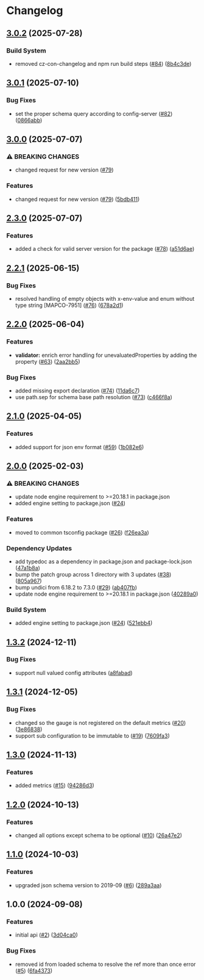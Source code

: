 # Changelog

## [3.0.2](https://github.com/MapColonies/config/compare/v3.0.1...v3.0.2) (2025-07-28)


### Build System

* removed cz-con-changelog and npm run build steps ([#84](https://github.com/MapColonies/config/issues/84)) ([8b4c3de](https://github.com/MapColonies/config/commit/8b4c3deed4542936a480f3da1dce8c38a5d1d5d6))

## [3.0.1](https://github.com/MapColonies/config/compare/v3.0.0...v3.0.1) (2025-07-10)


### Bug Fixes

* set the proper schema query according to config-server ([#82](https://github.com/MapColonies/config/issues/82)) ([0866abb](https://github.com/MapColonies/config/commit/0866abb5f47987095ad5a3461228a4d59c0b02ce))

## [3.0.0](https://github.com/MapColonies/config/compare/v2.3.0...v3.0.0) (2025-07-07)


### ⚠ BREAKING CHANGES

* changed request for new version ([#79](https://github.com/MapColonies/config/issues/79))

### Features

* changed request for new version ([#79](https://github.com/MapColonies/config/issues/79)) ([5bdb411](https://github.com/MapColonies/config/commit/5bdb411890632f90819824fc089504fe1a5ffb28))

## [2.3.0](https://github.com/MapColonies/config/compare/v2.2.1...v2.3.0) (2025-07-07)


### Features

* added a check for valid server version for the package ([#78](https://github.com/MapColonies/config/issues/78)) ([a51d6ae](https://github.com/MapColonies/config/commit/a51d6ae03f8aa88226badb64c16ed74e16279cdc))

## [2.2.1](https://github.com/MapColonies/config/compare/v2.2.0...v2.2.1) (2025-06-15)


### Bug Fixes

* resolved handling of empty objects with x-env-value and enum without type string [MAPCO-7951] ([#76](https://github.com/MapColonies/config/issues/76)) ([678a2d1](https://github.com/MapColonies/config/commit/678a2d10f68f343f6d0925c5486b7237a550d78a))

## [2.2.0](https://github.com/MapColonies/config/compare/v2.1.0...v2.2.0) (2025-06-04)


### Features

* **validator:** enrich error handling for unevaluatedProperties by adding the property ([#63](https://github.com/MapColonies/config/issues/63)) ([2aa2bb5](https://github.com/MapColonies/config/commit/2aa2bb5092f880a96b418aa123b5bb9dac8613eb))


### Bug Fixes

* added missing export declaration ([#74](https://github.com/MapColonies/config/issues/74)) ([11da6c7](https://github.com/MapColonies/config/commit/11da6c7700d8ce8ca064aff5ec3943afba6db479))
* use path.sep for schema base path resolution ([#73](https://github.com/MapColonies/config/issues/73)) ([c466f8a](https://github.com/MapColonies/config/commit/c466f8a9fc5d629b7eb3eae902959ab479ef1633))

## [2.1.0](https://github.com/MapColonies/config/compare/v2.0.0...v2.1.0) (2025-04-05)


### Features

* added support for json env format ([#59](https://github.com/MapColonies/config/issues/59)) ([1b082e6](https://github.com/MapColonies/config/commit/1b082e6c39c0143967f06ca829db515c748de3f2))

## [2.0.0](https://github.com/MapColonies/config/compare/v1.3.2...v2.0.0) (2025-02-03)


### ⚠ BREAKING CHANGES

* update node engine requirement to >=20.18.1 in package.json
* added engine setting to package.json ([#24](https://github.com/MapColonies/config/issues/24))

### Features

* moved to common tsconfig package ([#26](https://github.com/MapColonies/config/issues/26)) ([f26ea3a](https://github.com/MapColonies/config/commit/f26ea3a2d2c7c64a2b32870b54295be7ba88d6a1))


### Dependency Updates

* add typedoc as a dependency in package.json and package-lock.json ([47a1b8a](https://github.com/MapColonies/config/commit/47a1b8ab9edf32cff84915b2f9ba782fa74681f5))
* bump the patch group across 1 directory with 3 updates ([#38](https://github.com/MapColonies/config/issues/38)) ([805a967](https://github.com/MapColonies/config/commit/805a967148f51526d1a6f4745fe124ae917517d0))
* bump undici from 6.18.2 to 7.3.0 ([#29](https://github.com/MapColonies/config/issues/29)) ([ab407fb](https://github.com/MapColonies/config/commit/ab407fbf900dde1d301f998a3350f5670c12f07d))
* update node engine requirement to &gt;=20.18.1 in package.json ([40289a0](https://github.com/MapColonies/config/commit/40289a0b0fbf6fba4522b3571059e61da78ed7d1))


### Build System

* added engine setting to package.json ([#24](https://github.com/MapColonies/config/issues/24)) ([521ebb4](https://github.com/MapColonies/config/commit/521ebb4df4ae5c91c5c5789f4fa8fa38567e93ff))

## [1.3.2](https://github.com/MapColonies/config/compare/v1.3.1...v1.3.2) (2024-12-11)


### Bug Fixes

* support null valued config attributes ([a8fabad](https://github.com/MapColonies/config/commit/a8fabad30160e542dfc3c25862fb40db54c9cde6))

## [1.3.1](https://github.com/MapColonies/config/compare/v1.3.0...v1.3.1) (2024-12-05)


### Bug Fixes

* changed so the gauge is not registered on the default metrics ([#20](https://github.com/MapColonies/config/issues/20)) ([3e86838](https://github.com/MapColonies/config/commit/3e86838999aca5b366de4f997862df8da4734890))
* support sub configuration to be immutable to ([#19](https://github.com/MapColonies/config/issues/19)) ([7609fa3](https://github.com/MapColonies/config/commit/7609fa3b1394bac06ad59fdc698ce83c26083814))

## [1.3.0](https://github.com/MapColonies/config/compare/v1.2.0...v1.3.0) (2024-11-13)


### Features

* added metrics ([#15](https://github.com/MapColonies/config/issues/15)) ([94286d3](https://github.com/MapColonies/config/commit/94286d31ab62545ca6cda36ff8d57f8164454dd3))

## [1.2.0](https://github.com/MapColonies/config/compare/v1.1.0...v1.2.0) (2024-10-13)


### Features

* changed all options except schema to be optional ([#10](https://github.com/MapColonies/config/issues/10)) ([26a47e2](https://github.com/MapColonies/config/commit/26a47e265854db8d7b61e6e6602ef3224b50122a))

## [1.1.0](https://github.com/MapColonies/config/compare/v1.0.0...v1.1.0) (2024-10-03)


### Features

* upgraded json schema version to 2019-09 ([#6](https://github.com/MapColonies/config/issues/6)) ([289a3aa](https://github.com/MapColonies/config/commit/289a3aa30c0d1492ecd957df284e045710305d16))

## 1.0.0 (2024-09-08)


### Features

* initial api ([#2](https://github.com/MapColonies/config/issues/2)) ([3d04ca0](https://github.com/MapColonies/config/commit/3d04ca0c01560219a1c00d6a41168446e3bf3809))


### Bug Fixes

* removed id from loaded schema to resolve the ref more than once error ([#5](https://github.com/MapColonies/config/issues/5)) ([6fa4373](https://github.com/MapColonies/config/commit/6fa43732ce98e908d7676125c311d71554e2b9d9))
